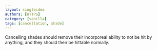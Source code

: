 ```yaml
---
layout: singleidea
authors: [HTTPS]
category: [vanilla]
tags: [cancellation, shade]
---
```

Cancelling shades should remove their incorporeal ability to not be hit by anything, and they should then be hittable normally.
